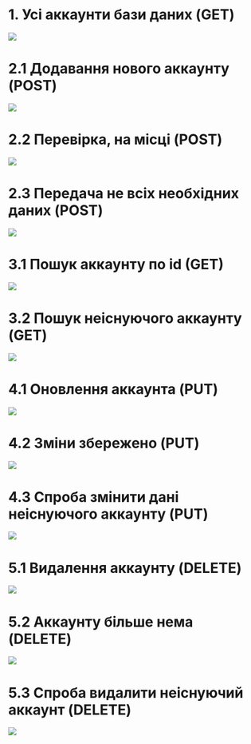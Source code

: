# 1.  Усі аккаунти бази даних (GET)
<img src="../../images/1.jpg"></img>
# 2.1 Додавання нового аккаунту (POST)
<img src="../../images/2.1.jpg"></img>
# 2.2 Перевірка, на місці (POST)
<img src="../../images/2.2.jpg"></img>
# 2.3 Передача не всіх необхідних даних (POST)
<img src="../../images/2.3.jpg"></img>
# 3.1 Пошук аккаунту по id (GET)
<img src="../../images/3.1.jpg"></img>
# 3.2 Пошук неіснуючого аккаунту (GET)
<img src="../../images/3.2.jpg"></img>
# 4.1 Оновлення аккаунта (PUT)
<img src="../../images/4.1.jpg"></img>
# 4.2 Зміни збережено (PUT)
<img src="../../images/4.2.jpg"></img>
# 4.3 Спроба змінити дані неіснуючого аккаунту (PUT)
<img src="../../images/4.3.jpg"></img>
# 5.1 Видалення аккаунту (DELETE)
<img src="../../images/5.1.jpg"></img>
# 5.2 Аккаунту більше нема (DELETE)
<img src="../../images/5.3.jpg"></img>
# 5.3 Спроба видалити неіснуючий аккаунт (DELETE)
<img src="../../images/5.1.jpg"></img>
